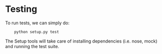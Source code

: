 # Testing

To run tests, we can simply do:
```
    python setup.py test
```

The Setup tools will take care of installing dependencies (i.e. nose, mock) and running the test suite.